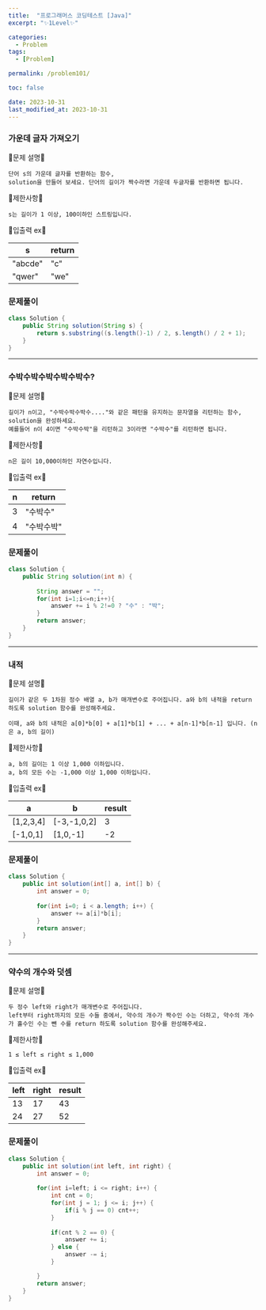 ```yaml
---
title:  "프로그래머스 코딩테스트 [Java]"
excerpt: "✨1Level✨"

categories:
  - Problem
tags:
  - [Problem]

permalink: /problem101/

toc: false

date: 2023-10-31
last_modified_at: 2023-10-31
---
```


### 가운데 글자 가져오기

💫문제 설명💫

```
단어 s의 가운데 글자를 반환하는 함수,
solution을 만들어 보세요. 단어의 길이가 짝수라면 가운데 두글자를 반환하면 됩니다.
```

💫제한사항💫

```
s는 길이가 1 이상, 100이하인 스트링입니다.
```

💫입출력 ex💫

|s|return|
|---|---|
|"abcde"|"c"|
|"qwer"|"we"|

### 문제풀이

```java
class Solution {
    public String solution(String s) {
        return s.substring((s.length()-1) / 2, s.length() / 2 + 1);
    }
}
```

<hr>

### 수박수박수박수박수박수?

💫문제 설명💫

```
길이가 n이고, "수박수박수박수...."와 같은 패턴을 유지하는 문자열을 리턴하는 함수, solution을 완성하세요.
예를들어 n이 4이면 "수박수박"을 리턴하고 3이라면 "수박수"를 리턴하면 됩니다.
```

💫제한사항💫

```
n은 길이 10,000이하인 자연수입니다.
```

💫입출력 ex💫

|n|return|
|---|---|
|3|"수박수"|
|4|"수박수박"|

### 문제풀이

```java
class Solution {
    public String solution(int n) {
        
        String answer = "";
        for(int i=1;i<=n;i++){
            answer += i % 2!=0 ? "수" : "박";
        }
        return answer;
    }
}
```

<hr>

### 내적

💫문제 설명💫

```
길이가 같은 두 1차원 정수 배열 a, b가 매개변수로 주어집니다. a와 b의 내적을 return 하도록 solution 함수를 완성해주세요.

이때, a와 b의 내적은 a[0]*b[0] + a[1]*b[1] + ... + a[n-1]*b[n-1] 입니다. (n은 a, b의 길이)
```

💫제한사항💫

```
a, b의 길이는 1 이상 1,000 이하입니다.
a, b의 모든 수는 -1,000 이상 1,000 이하입니다.
```

💫입출력 ex💫

|a|b|result|
|---|---|---|
|[1,2,3,4]|[-3,-1,0,2]|3|
|[-1,0,1]|[1,0,-1]|-2|

### 문제풀이

```java
class Solution {
    public int solution(int[] a, int[] b) {
        int answer = 0;
        
        for(int i=0; i < a.length; i++) {
            answer += a[i]*b[i];
        }
        return answer;
    }
}
```

<hr>

### 약수의 개수와 덧셈

💫문제 설명💫

```
두 정수 left와 right가 매개변수로 주어집니다.
left부터 right까지의 모든 수들 중에서, 약수의 개수가 짝수인 수는 더하고, 약수의 개수가 홀수인 수는 뺀 수를 return 하도록 solution 함수를 완성해주세요.
```

💫제한사항💫

```
1 ≤ left ≤ right ≤ 1,000
```

💫입출력 ex💫

|left|right|result|
|---|---|---|
|13|17|43|
|24|27|52|

### 문제풀이

```java
class Solution {
    public int solution(int left, int right) {
        int answer = 0;
        
        for(int i=left; i <= right; i++) {
            int cnt = 0;
            for(int j = 1; j <= i; j++) {
                if(i % j == 0) cnt++;
            }
            
            if(cnt % 2 == 0) {
                answer += i;
            } else {
                answer -= i;
            }

        }
        return answer;
    }
}
```
